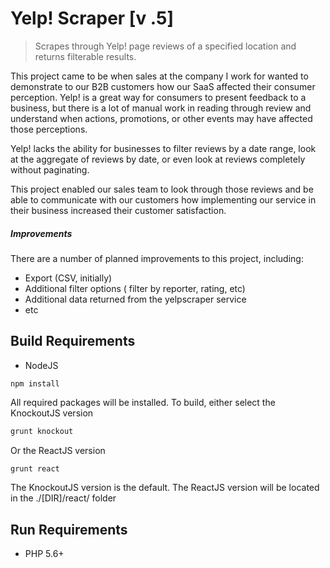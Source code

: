 # Yelp! Scraper [v .5]

> Scrapes through Yelp! page reviews of a specified location and returns filterable results.


This project came to be when sales at the company I work for wanted to demonstrate to our B2B customers how our SaaS affected their consumer perception. Yelp! is a great way for consumers to present feedback to a business, but there is a lot of manual work in reading through review and understand when actions, promotions, or other events may have affected those perceptions.

Yelp! lacks the ability for businesses to filter reviews by a date range, look at the aggregate of reviews by date, or even look at reviews completely without paginating.

This project enabled our sales team to look through those reviews and be able to communicate with our customers how implementing our service in their business increased their customer satisfaction.

##### Improvements

There are a number of planned improvements to this project, including:
- Export (CSV, initially)
- Additional filter options ( filter by reporter, rating, etc)
- Additional data returned from the yelpscraper service
- etc

## Build Requirements

- NodeJS

```shell
npm install
```

All required packages will be installed. To build, either select the KnockoutJS version

```js
grunt knockout
```

Or the ReactJS version

```js
grunt react
```
The KnockoutJS version is the default. The ReactJS version will be located in the ./[DIR]/react/ folder

## Run Requirements

- PHP 5.6+
